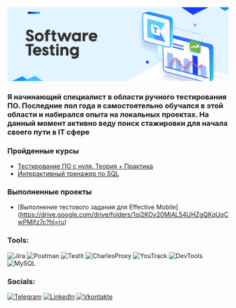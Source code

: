<a href="https://www.linkedin.com/in/belikqa/" target="_blank">
  <img src="https://github.com/v1addxd/v1addxd/blob/main/Assets/Banner%403x-scaled.webp" alt="The Unlimited" width="1000"/>
</a>

### Я начинающий специалист в области ручного тестирования ПО. Последние пол года я самостоятельно обучался в этой области и набирался опыта на локальных проектах. На данный момент активно веду поиск стажировки для начала своего пути в IT сфере

### Пройденные курсы
- [Тестирование ПО с нуля. Теория + Практика](https://stepik.org/cert/2795048)
- [Интерактивный тренажер по SQL](https://stepik.org/course/63054/info)

### Выполненные проекты
- [Выполнение тестового задания для Effective Mobile] (https://drive.google.com/drive/folders/1oj2KOv20MiAL54UHZgQKqUqCwPMifz7c?hl=ru)

### Tools:
![Jira](https://img.shields.io/badge/-Jira-090909?style=for-the-badge&logo=jira&logoColor=47C5FB)
![Postman](https://img.shields.io/badge/-Postman-090909?style=for-the-badge&logo=Postman&logoColor=097CDB)
![Testit](https://img.shields.io/badge/-Testit-090909?style=for-the-badge&logo=Testit&logoColor=F8C52C)
![CharlesProxy](https://img.shields.io/badge/-CharlesProxy-090909?style=for-the-badge&logo=CharlesProxy&logoColor=F88C00)
![YouTrack](https://img.shields.io/badge/-YouTrack-090909?style=for-the-badge&logo=YouTrack&logoColor=E9D54D)
![DevTools](https://img.shields.io/badge/-DevTools-090909?style=for-the-badge&logo=DevTools&logoColor=E5D3FF)
![MySQL](https://img.shields.io/badge/-MySQL-090909?style=for-the-badge&logo=MySQL&logoColor=6296CC)

### Socials:
[![Telegram](https://img.shields.io/badge/-Telegram-090909?style=for-the-badge&logo=telegram&logoColor=27A0D9)](https://t.me/v1adeh)
[![LinkedIn](https://img.shields.io/badge/-LinkedIn-090909?style=for-the-badge&logo=linkedin&logoColor=007BB6)](https://www.linkedin.com/in/belikqa)
[![Vkontakte](https://img.shields.io/badge/-Vkontakte-090909?style=for-the-badge&logo=Vk&logoColor=4F7DB3)](https://vk.com/alexeyshpavda)
